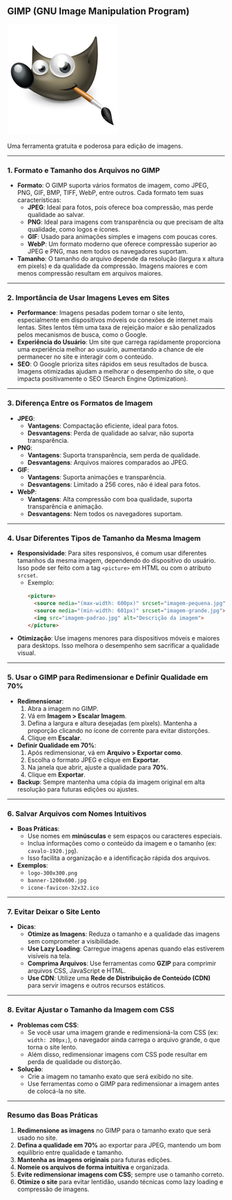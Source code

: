 ## **GIMP** (GNU Image Manipulation Program) 

![Logo do Gimp](logo-gimp.png)

Uma ferramenta gratuita e poderosa para edição de imagens.

---

### **1. Formato e Tamanho dos Arquivos no GIMP**
- **Formato**: O GIMP suporta vários formatos de imagem, como JPEG, PNG, GIF, BMP, TIFF, WebP, entre outros. Cada formato tem suas características:
  - **JPEG**: Ideal para fotos, pois oferece boa compressão, mas perde qualidade ao salvar.
  - **PNG**: Ideal para imagens com transparência ou que precisam de alta qualidade, como logos e ícones.
  - **GIF**: Usado para animações simples e imagens com poucas cores.
  - **WebP**: Um formato moderno que oferece compressão superior ao JPEG e PNG, mas nem todos os navegadores suportam.
- **Tamanho**: O tamanho do arquivo depende da resolução (largura x altura em pixels) e da qualidade da compressão. Imagens maiores e com menos compressão resultam em arquivos maiores.

---

### **2. Importância de Usar Imagens Leves em Sites**
- **Performance**: Imagens pesadas podem tornar o site lento, especialmente em dispositivos móveis ou conexões de internet mais lentas. Sites lentos têm uma taxa de rejeição maior e são penalizados pelos mecanismos de busca, como o Google.
- **Experiência do Usuário**: Um site que carrega rapidamente proporciona uma experiência melhor ao usuário, aumentando a chance de ele permanecer no site e interagir com o conteúdo.
- **SEO**: O Google prioriza sites rápidos em seus resultados de busca. Imagens otimizadas ajudam a melhorar o desempenho do site, o que impacta positivamente o SEO (Search Engine Optimization).

---

### **3. Diferença Entre os Formatos de Imagem**
- **JPEG**:
  - **Vantagens**: Compactação eficiente, ideal para fotos.
  - **Desvantagens**: Perda de qualidade ao salvar, não suporta transparência.
- **PNG**:
  - **Vantagens**: Suporta transparência, sem perda de qualidade.
  - **Desvantagens**: Arquivos maiores comparados ao JPEG.
- **GIF**:
  - **Vantagens**: Suporta animações e transparência.
  - **Desvantagens**: Limitado a 256 cores, não é ideal para fotos.
- **WebP**:
  - **Vantagens**: Alta compressão com boa qualidade, suporta transparência e animação.
  - **Desvantagens**: Nem todos os navegadores suportam.

---

### **4. Usar Diferentes Tipos de Tamanho da Mesma Imagem**
- **Responsividade**: Para sites responsivos, é comum usar diferentes tamanhos da mesma imagem, dependendo do dispositivo do usuário. Isso pode ser feito com a tag `<picture>` em HTML ou com o atributo `srcset`.
  - Exemplo:
    ```html
    <picture>
      <source media="(max-width: 600px)" srcset="imagem-pequena.jpg">
      <source media="(min-width: 601px)" srcset="imagem-grande.jpg">
      <img src="imagem-padrao.jpg" alt="Descrição da imagem">
    </picture>
    ```
- **Otimização**: Use imagens menores para dispositivos móveis e maiores para desktops. Isso melhora o desempenho sem sacrificar a qualidade visual.

---

### **5. Usar o GIMP para Redimensionar e Definir Qualidade em 70%**
- **Redimensionar**:
  1. Abra a imagem no GIMP.
  2. Vá em **Imagem > Escalar Imagem**.
  3. Defina a largura e altura desejadas (em pixels). Mantenha a proporção clicando no ícone de corrente para evitar distorções.
  4. Clique em **Escalar**.
- **Definir Qualidade em 70%**:
  1. Após redimensionar, vá em **Arquivo > Exportar como**.
  2. Escolha o formato JPEG e clique em **Exportar**.
  3. Na janela que abrir, ajuste a qualidade para **70%**.
  4. Clique em **Exportar**.
- **Backup**: Sempre mantenha uma cópia da imagem original em alta resolução para futuras edições ou ajustes.

---

### **6. Salvar Arquivos com Nomes Intuitivos**
- **Boas Práticas**:
  - Use nomes em **minúsculas** e sem espaços ou caracteres especiais.
  - Inclua informações como o conteúdo da imagem e o tamanho (ex: `cavalo-1920.jpg`).
  - Isso facilita a organização e a identificação rápida dos arquivos.
- **Exemplos**:
  - `logo-300x300.png`
  - `banner-1200x600.jpg`
  - `icone-favicon-32x32.ico`

---

### **7. Evitar Deixar o Site Lento**
- **Dicas**:
  - **Otimize as Imagens**: Reduza o tamanho e a qualidade das imagens sem comprometer a visibilidade.
  - **Use Lazy Loading**: Carregue imagens apenas quando elas estiverem visíveis na tela.
  - **Comprima Arquivos**: Use ferramentas como **GZIP** para comprimir arquivos CSS, JavaScript e HTML.
  - **Use CDN**: Utilize uma **Rede de Distribuição de Conteúdo (CDN)** para servir imagens e outros recursos estáticos.

---

### **8. Evitar Ajustar o Tamanho da Imagem com CSS**
- **Problemas com CSS**:
  - Se você usar uma imagem grande e redimensioná-la com CSS (ex: `width: 200px;`), o navegador ainda carrega o arquivo grande, o que torna o site lento.
  - Além disso, redimensionar imagens com CSS pode resultar em perda de qualidade ou distorção.
- **Solução**:
  - Crie a imagem no tamanho exato que será exibido no site.
  - Use ferramentas como o GIMP para redimensionar a imagem antes de colocá-la no site.

---

### **Resumo das Boas Práticas**
1. **Redimensione as imagens** no GIMP para o tamanho exato que será usado no site.
2. **Defina a qualidade em 70%** ao exportar para JPEG, mantendo um bom equilíbrio entre qualidade e tamanho.
3. **Mantenha as imagens originais** para futuras edições.
4. **Nomeie os arquivos de forma intuitiva** e organizada.
5. **Evite redimensionar imagens com CSS**; sempre use o tamanho correto.
6. **Otimize o site** para evitar lentidão, usando técnicas como lazy loading e compressão de imagens.

